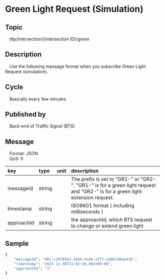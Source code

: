 # Green Light Request (Simulation)

## Topic

&emsp;dtp/intersection/{intersection ID}/green

## Description  

&emsp;Use the following message format when you subscribe Green Light Request (simulation).

## Cycle  

&emsp;Basically every few minutes.

## Published by  

&emsp;Back-end of Traffic Signal (BTS)

## Message  

&emsp;Format: JSON  
&emsp;QoS: 0  

| key | type | unit | description |
|:----|:----|:----|:---|
| messageId | string |  | The prefix is set to "GR1-" or "GR2-". "GR1-" is for a green light request and "GR2-" is for a green light extension request. |
| timestamp | string|  | ISO8601 format ( including milliseconds ) |
| approachId | string|  |  the approachId, which BTS request to change or extend green light |

## Sample  

```sh
{
    "messageId": "GR1-c28f8363-36b9-4a4b-afff-ed05c46be438",
    "timestamp": "2023-11-30T11:02:36.692+09:00",
    "approachId": "1"
}
```
